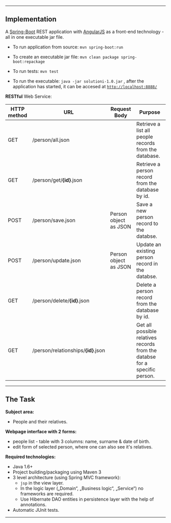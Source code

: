 ----
## Implementation

A [Spring-Boot][spring_url] REST application with [AngularJS][angular_url] as a front-end technology - all in one executable jar file.


* To run application from source: `mvn spring-boot:run`

* To create an executable jar file: `mvn clean package spring-boot:repackage`

* To run tests: `mvn test`

* To run the executable: `java -jar solutioni-1.0.jar` , after the application has started, it can be accesed at [`http://localhost:8888/`][localhost]

**RESTful** Web Service:

HTTP method|URL|Request Body|Purpose
---|---|---|---
GET|/person/all.json||Retrieve a list all people records from the database.
GET|/person/get/**{id}**.json||Retrieve a person record from the database by id.
POST|/person/save.json|Person object as JSON|Save a new person record to the databse.
POST|/person/update.json|Person object as JSON|Update an existing person record in the databse.
GET|/person/delete/**{id}**.json||Delete a person record from the database by id.
GET|/person/relationships/**{id}**.json||Get all possible relatives records from the databse for a specific person.


----

## The Task

**Subject area:**

* People and their relatives.

**Webpage interface with 2 forms:**

* people list - table with 3 columns: name, surname & date of birth.
* edit form of selected person, where one can also see it's relatives.

**Required technologies:**

* Java 1.6+
* Project building/packaging using Maven 3
* 3 level architecture (using Spring MVC framework): 
  * `jsp` in the view layer.
  * In the logic layer („Domain“, „Business logic“, „Service“) no frameworks are required.
  * Use Hibernate DAO entities in persistence layer with the help of annotations.
* Automatic JUnit tests.

----
[localhost]: http://localhost:8888/
[spring_url]: http://projects.spring.io/spring-boot/
[angular_url]: https://angularjs.org/
